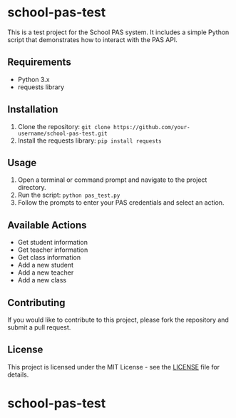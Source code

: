 # school-pas-test

This is a test project for the School PAS system. It includes a simple Python script that demonstrates how to interact with the PAS API.

## Requirements

- Python 3.x
- requests library

## Installation

1. Clone the repository: `git clone https://github.com/your-username/school-pas-test.git`
2. Install the requests library: `pip install requests`

## Usage

1. Open a terminal or command prompt and navigate to the project directory.
2. Run the script: `python pas_test.py`
3. Follow the prompts to enter your PAS credentials and select an action.

## Available Actions

- Get student information
- Get teacher information
- Get class information
- Add a new student
- Add a new teacher
- Add a new class

## Contributing

If you would like to contribute to this project, please fork the repository and submit a pull request.

## License

This project is licensed under the MIT License - see the [LICENSE](LICENSE) file for details.
# school-pas-test